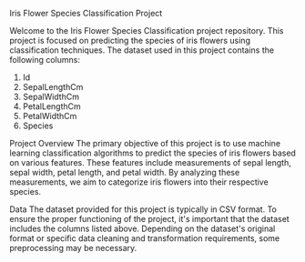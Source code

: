 Iris Flower Species Classification Project

Welcome to the Iris Flower Species Classification project repository. This project is focused on predicting the species of iris flowers using classification techniques. The dataset used in this project contains the following columns:

1. Id
2. SepalLengthCm
3. SepalWidthCm
4. PetalLengthCm
5. PetalWidthCm
6. Species

Project Overview
The primary objective of this project is to use machine learning classification algorithms to predict the species of iris flowers based on various features. These features include measurements of sepal length, sepal width, petal length, and petal width. By analyzing these measurements, we aim to categorize iris flowers into their respective species.

Data
The dataset provided for this project is typically in CSV format. To ensure the proper functioning of the project, it's important that the dataset includes the columns listed above. Depending on the dataset's original format or specific data cleaning and transformation requirements, some preprocessing may be necessary.
